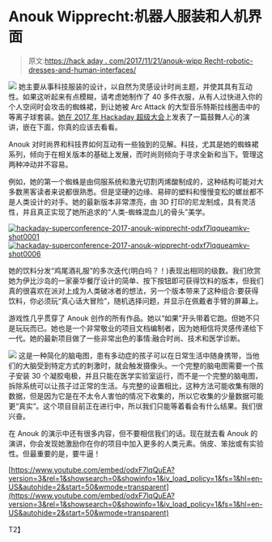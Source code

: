 # Anouk Wipprecht:机器人服装和人机界面

> 原文:[https://hack aday . com/2017/11/21/anouk-wipp Recht-robotic-dresses-and-human-interfaces/](https://hackaday.com/2017/11/21/anouk-wipprecht-robotic-dresses-and-human-interfaces/)

[![](../Images/53d0e86809273b552019e497f0031115.png)](https://hackaday.com/wp-content/uploads/2017/11/hackaday-superconference-2017-anouk-wipprecht-odxf7lqqueamkv-shot0010_thumbnail.png) 她主要从事科技服装的设计，以自然为灵感设计时尚主题，并使其具有互动性。如果这听起来有点模糊，请考虑她制作了 40 多件衣服，从有人过快进入你的个人空间时会攻击的蜘蛛裙，到让她被 Arc Attack 的大型音乐特斯拉线圈击中的等离子球套装。[她在 2017 年 Hackaday 超级大会](https://youtu.be/odxF7lqQuEA?t=50s)上发表了一篇鼓舞人心的演讲，嵌在下面，你真的应该去看看。

Anouk 对时尚界和科技界如何互动有一些独到的见解。科技，尤其是她的蜘蛛裙系列，倾向于在相关版本的基础上发展，而时尚则倾向于寻求全新和当下。管理这两种冲动并不容易。

例如，她的第一个蜘蛛是由伺服系统和激光切割丙烯酸制成的，这种结构可能对大多数黑客读者来说都很熟悉。但是坚硬的边缘、易碎的塑料和慢慢变松的螺丝都不是人类设计的对手。她的最新版本非常漂亮，由 3D 打印的尼龙制成，具有灵活性，并且真正实现了她所追求的“人类-蜘蛛混血儿的骨头”美学。

 [![hackaday-superconference-2017-anouk-wipprecht-odxf7lqqueamkv-shot0001](../Images/e8f9483d9e82e364eda31cc92658f96f.png "hackaday-superconference-2017-anouk-wipprecht-odxf7lqqueamkv-shot0001")](https://hackaday.com/hackaday-superconference-2017-anouk-wipprecht-odxf7lqqueamkv-shot0001/)  [![hackaday-superconference-2017-anouk-wipprecht-odxf7lqqueamkv-shot0006](../Images/0d023472822e51d341ef38f3ccba98be.png "hackaday-superconference-2017-anouk-wipprecht-odxf7lqqueamkv-shot0006")](https://hackaday.com/hackaday-superconference-2017-anouk-wipprecht-odxf7lqqueamkv-shot0006/) 

她的饮料分发“鸡尾酒礼服”的多次迭代(明白吗？！)表现出相同的级数。我们欣赏她为伊比沙岛的一家豪华餐厅设计的简单、按下按钮即可获得饮料的版本，但我们真的很喜欢在派对上成为人类破冰者的想法，另一个版本带来了这种组合:要获得饮料，你必须玩“真心话大冒险”，随机选择问题，并显示在佩戴者手臂的屏幕上。

游戏性几乎贯穿了 Anouk 创作的所有作品。她以“如果”开头带着它跑。但她不只是玩玩而已。她也是一个非常敬业的项目文档编制者，因为她相信将灵感传递给下一代。她的最新项目做了一些非常出色的事情:融合时尚、技术和医学诊断。

[![](../Images/2930b21ceb13689a07c577bb6079186d.png)](https://hackaday.com/wp-content/uploads/2017/11/mpv-shot0002_thumbnail.png) 这是一种简化的脑电图，患有多动症的孩子可以在日常生活中随身携带，当他们的大脑受到特定方式的刺激时，就会触发摄像头。一个完整的脑电图需要一个孩子安装 30 个凝胶电极，并且只能在医学实验室运行，而不是一个完整的脑电图，拆除系统可以让孩子过正常的生活。与完整的设置相比，这种方法可能收集有限的数据，但是因为它是在不太令人害怕的情况下收集的，所以它收集的少量数据可能更“真实”。这个项目目前正在进行中，所以我们只能等着看会有什么结果。我们很兴奋。

在 Anouk 的演示中还有很多内容，但不要相信我们的话。现在就去看 Anouk 的演讲，你会发现她激励你在你的项目中加入更多的人类元素。俏皮、笨拙或有实验性。但最重要的是，要牛逼！

 [https://www.youtube.com/embed/odxF7lqQuEA?version=3&rel=1&showsearch=0&showinfo=1&iv_load_policy=1&fs=1&hl=en-US&autohide=2&start=50&wmode=transparent](https://www.youtube.com/embed/odxF7lqQuEA?version=3&rel=1&showsearch=0&showinfo=1&iv_load_policy=1&fs=1&hl=en-US&autohide=2&start=50&wmode=transparent)

T2】